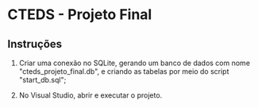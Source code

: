 # CTEDS - Projeto Final

## Instruções

1. Criar uma conexão no SQLite, gerando um banco de dados com nome "cteds_projeto_final.db", e 
criando as tabelas por meio do script "start_db.sql";

2. No Visual Studio, abrir e executar o projeto.

